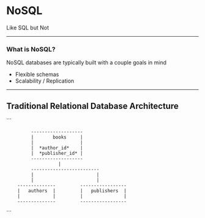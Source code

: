 # NoSQL

Like SQL but Not

---

### What is NoSQL? 


NoSQL databases are typically built with a couple goals in mind

- Flexible schemas
- Scalability / Replication 

---
 
 ## Traditional Relational Database Architecture
 
 ​```
 
             -------------------
             |       books     |
             |                 |
             |  *author_id*    |
             |  *publisher_id* |
             -------------------
                       |
             -------------------------
             |                       |
             |                       |
        --------------         -----------------
        |   authors  |         |   publishers  |
        |            |         |               |
        --------------         -----------------
                
 ​```
